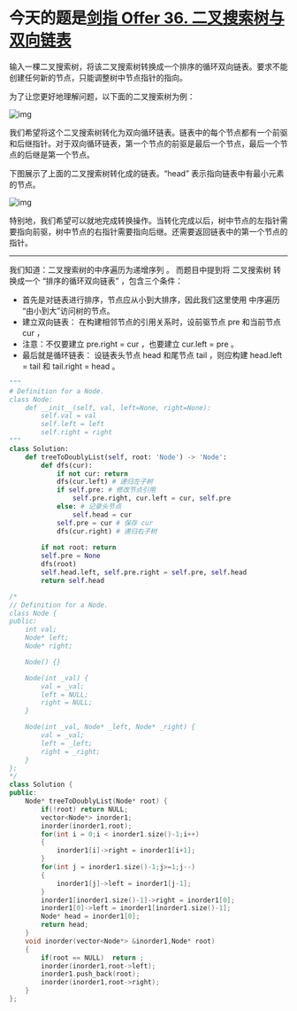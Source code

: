 # 今天的题是[剑指 Offer 36. 二叉搜索树与双向链表](https://leetcode-cn.com/problems/er-cha-sou-suo-shu-yu-shuang-xiang-lian-biao-lcof/)

输入一棵二叉搜索树，将该二叉搜索树转换成一个排序的循环双向链表。要求不能创建任何新的节点，只能调整树中节点指针的指向。

为了让您更好地理解问题，以下面的二叉搜索树为例：

 ![img](https://assets.leetcode.com/uploads/2018/10/12/bstdlloriginalbst.png)



 

我们希望将这个二叉搜索树转化为双向循环链表。链表中的每个节点都有一个前驱和后继指针。对于双向循环链表，第一个节点的前驱是最后一个节点，最后一个节点的后继是第一个节点。

下图展示了上面的二叉搜索树转化成的链表。“head” 表示指向链表中有最小元素的节点。

![img](https://assets.leetcode.com/uploads/2018/10/12/bstdllreturndll.png)

特别地，我们希望可以就地完成转换操作。当转化完成以后，树中节点的左指针需要指向前驱，树中节点的右指针需要指向后继。还需要返回链表中的第一个节点的指针。

---

我们知道：二叉搜索树的中序遍历为递增序列 。
而题目中提到将 二叉搜索树 转换成一个 “排序的循环双向链表” ，包含三个条件：

- 首先是对链表进行排序，节点应从小到大排序，因此我们这里使用 中序遍历 “由小到大”访问树的节点。
- 建立双向链表： 在构建相邻节点的引用关系时，设前驱节点 pre 和当前节点 cur ，
- 注意：不仅要建立 pre.right = cur ，也要建立 cur.left = pre 。
- 最后就是循环链表： 设链表头节点 head 和尾节点 tail ，则应构建 head.left = tail 和 tail.right = head 。

```python
"""
# Definition for a Node.
class Node:
    def __init__(self, val, left=None, right=None):
        self.val = val
        self.left = left
        self.right = right
"""
class Solution:
    def treeToDoublyList(self, root: 'Node') -> 'Node':
        def dfs(cur):
            if not cur: return
            dfs(cur.left) # 递归左子树
            if self.pre: # 修改节点引用
                self.pre.right, cur.left = cur, self.pre
            else: # 记录头节点
                self.head = cur
            self.pre = cur # 保存 cur
            dfs(cur.right) # 递归右子树
        
        if not root: return
        self.pre = None
        dfs(root)
        self.head.left, self.pre.right = self.pre, self.head
        return self.head
```

```cpp
/*
// Definition for a Node.
class Node {
public:
    int val;
    Node* left;
    Node* right;

    Node() {}

    Node(int _val) {
        val = _val;
        left = NULL;
        right = NULL;
    }

    Node(int _val, Node* _left, Node* _right) {
        val = _val;
        left = _left;
        right = _right;
    }
};
*/
class Solution {
public:
    Node* treeToDoublyList(Node* root) {
        if(!root) return NULL;
        vector<Node*> inorder1;
        inorder(inorder1,root);
        for(int i = 0;i < inorder1.size()-1;i++)
        {
            inorder1[i]->right = inorder1[i+1];
        }
        for(int j = inorder1.size()-1;j>=1;j--)
        {
            inorder1[j]->left = inorder1[j-1];
        }
        inorder1[inorder1.size()-1]->right = inorder1[0];
        inorder1[0]->left = inorder1[inorder1.size()-1];
        Node* head = inorder1[0];
        return head;
    }
    void inorder(vector<Node*> &inorder1,Node* root)
    {
        if(root == NULL)  return ;
        inorder(inorder1,root->left);
        inorder1.push_back(root);
        inorder(inorder1,root->right);
    }
};
```

